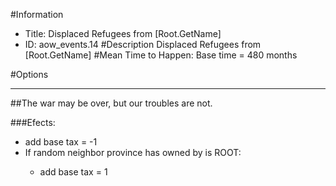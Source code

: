 #Information
 - Title: Displaced Refugees from [Root.GetName]
 - ID: aow_events.14
#Description
Displaced Refugees from [Root.GetName]
#Mean Time to Happen:
Base time = 480 months

#Options

___
##The war may be over, but our troubles are not.

###Efects:<ul><li>add base tax = -1</li><li>If random neighbor province has owned by is ROOT:</li><ul><li>add base tax = 1</li></ul></ul>
